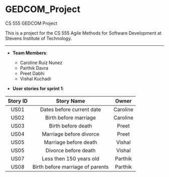 # GEDCOM_Project
CS 555 GEDCOM Project

This is a project for the CS 555 Agile Methods for Software Development at Stevens Institute of Technology.

---

- **Team Members**:

  - Caroline Ruiz Nunez
  - Parthik Davra
  - Preet Dabhi
  - Vishal Kuchadi

- **User stories for sprint 1**:

|Story ID|Story Name|Owner|
|:---:|:---:|:---:|
|US01|Dates before current date|Caroline|
|US02|Birth before marriage|Caroline|
|US03|Birth before death|Preet|
|US04|Marriage before divorce|Preet|
|US05|Marriage before death|Vishal|
|US05|Divorce before death|Vishal|
|US07|Less then 150 years old|Parthik|
|US08|Birth before marriage of parents|Parthik|
